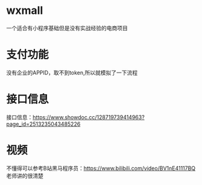 # wxmall
一个适合有小程序基础但是没有实战经验的电商项目
# 支付功能
没有企业的APPID，取不到token,所以就模拟了一下流程
# 接口信息
接口信息：https://www.showdoc.cc/128719739414963?page_id=2513235043485226
# 视频
不懂得可以参考B站黑马程序员：https://www.bilibili.com/video/BV1nE41117BQ
老师讲的很清楚
